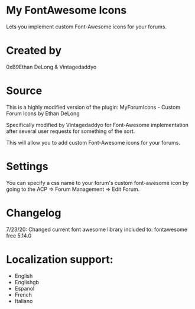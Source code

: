 # My FontAwesome Icons

Lets you implement custom Font-Awesome icons for your forums.

# Created by
0xB9Ethan DeLong & Vintagedaddyo

# Source
This is a highly modified version of the plugin: MyForumIcons - Custom Forum Icons by Ethan DeLong

Specifically modified by Vintagedaddyo for Font-Awesome implementation after several user requests for something of the sort.

This will allow you to add custom Font-Awesome icons for your forums.

# Settings
You can specify a css name to your forum's custom font-awesome icon by going to the ACP => Forum Management => Edit Forum.

# Changelog
7/23/20: Changed current font awesome library included to: fontawesome free 5.14.0

# Localization support:

- English 
- Englishgb
- Espanol
- French
- Italiano
